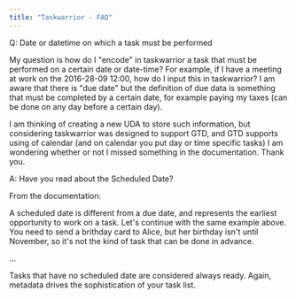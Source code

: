 ```yaml
---
title: "Taskwarrior - FAQ"
---
```


Q: Date or datetime on which a task must be performed

My question is how do I "encode" in taskwarrior a task that must be performed on a certain date or date-time? For example, if I have a meeting at work on the 2016-28-09 12:00, how do I input this in taskwarrior? I am aware that there is "due date" but the definition of due data is something that must be completed by a certain date, for example paying my taxes (can be done on any day before a certain day).

I am thinking of creating a new UDA to store such information, but considering taskwarrior was designed to support GTD, and GTD supports using of calendar (and on calendar you put day or time specific tasks) I am wondering whether or not I missed something in the documentation. Thank you.

A: Have you read about the Scheduled Date?

From the documentation:

A scheduled date is different from a due date, and represents the earliest opportunity to work on a task. Let's continue with the same example above. You need to send a brithday card to Alice, but her birthday isn't until November, so it's not the kind of task that can be done in advance.

...

Tasks that have no scheduled date are considered always ready. Again, metadata drives the sophistication of your task list.

